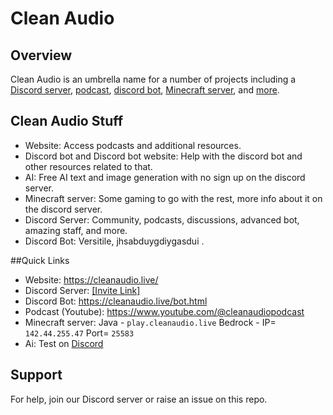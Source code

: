 # Clean Audio
## Overview
Clean Audio is an umbrella name for a number of projects including a [Discord server](https://discord.com/invite/mhp5bmnZ5X/), [podcast](https://www.youtube.com/@cleanaudiopodcast), [discord bot](https://cleanaudio.live/bot.html), [Minecraft server](https://discord.gg/H9c7HAKX8t), and [more](https://cleanaudio.live/).

## Clean Audio Stuff
* Website: Access podcasts and additional resources.
* Discord bot and Discord bot website: Help with the discord bot and other resources related to that.
* AI: Free AI text and image generation with no sign up on the discord server.
* Minecraft server: Some gaming to go with the rest, more info about it on the discord server.
* Discord Server: Community, podcasts, discussions, advanced bot, amazing staff, and more.
* Discord Bot: Versitile, jhsabduygdiygasdui .

##Quick Links
* Website: https://cleanaudio.live/
* Discord Server: [[Invite Link]](https://discord.com/invite/mhp5bmnZ5X/)
* Discord Bot: https://cleanaudio.live/bot.html
* Podcast (Youtube): https://www.youtube.com/@cleanaudiopodcast
* Minecraft server: Java - `play.cleanaudio.live` Bedrock - IP= `142.44.255.47` Port= `25583`
* Ai: Test on [Discord](https://discord.gg/2Uc5eZvcSW)

## Support
For help, join our Discord server or raise an issue on this repo.
